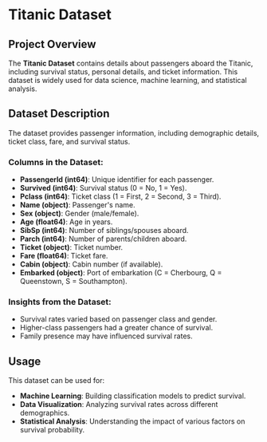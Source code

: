 # Titanic Dataset

## Project Overview
The **Titanic Dataset** contains details about passengers aboard the Titanic, including survival status, personal details, and ticket information. This dataset is widely used for data science, machine learning, and statistical analysis.

## Dataset Description
The dataset provides passenger information, including demographic details, ticket class, fare, and survival status.

### Columns in the Dataset:
- **PassengerId (int64)**: Unique identifier for each passenger.
- **Survived (int64)**: Survival status (0 = No, 1 = Yes).
- **Pclass (int64)**: Ticket class (1 = First, 2 = Second, 3 = Third).
- **Name (object)**: Passenger's name.
- **Sex (object)**: Gender (male/female).
- **Age (float64)**: Age in years.
- **SibSp (int64)**: Number of siblings/spouses aboard.
- **Parch (int64)**: Number of parents/children aboard.
- **Ticket (object)**: Ticket number.
- **Fare (float64)**: Ticket fare.
- **Cabin (object)**: Cabin number (if available).
- **Embarked (object)**: Port of embarkation (C = Cherbourg, Q = Queenstown, S = Southampton).

### Insights from the Dataset:
- Survival rates varied based on passenger class and gender.
- Higher-class passengers had a greater chance of survival.
- Family presence may have influenced survival rates.

## Usage
This dataset can be used for:
- **Machine Learning**: Building classification models to predict survival.
- **Data Visualization**: Analyzing survival rates across different demographics.
- **Statistical Analysis**: Understanding the impact of various factors on survival probability.

